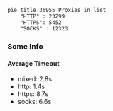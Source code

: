 
```mermaid
pie title 36955 Proxies in list
    "HTTP" : 23299
    "HTTPS": 5452
    "SOCKS" : 12323
```

### Some Info
#### Average Timeout

- mixed: 2.8s
- http: 1.4s
- https: 8.7s
- socks: 6.6s